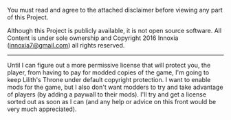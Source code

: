 You must read and agree to the attached disclaimer before viewing any part of this Project.

Although this Project is publicly available, it is not open source software. All Content is under sole ownership and Copyright 2016 Innoxia (innoxia7@gmail.com) all rights reserved.

--------

Until I can figure out a more permissive license that will protect you, the player, from having to pay for modded copies of the game, I'm going to keep Lilith's Throne under default copyright protection. I want to enable mods for the game, but I also don't want modders to try and take advantage of players (by adding a paywall to their mods). I'll try and get a license sorted out as soon as I can (and any help or advice on this front would be very much appreciated).